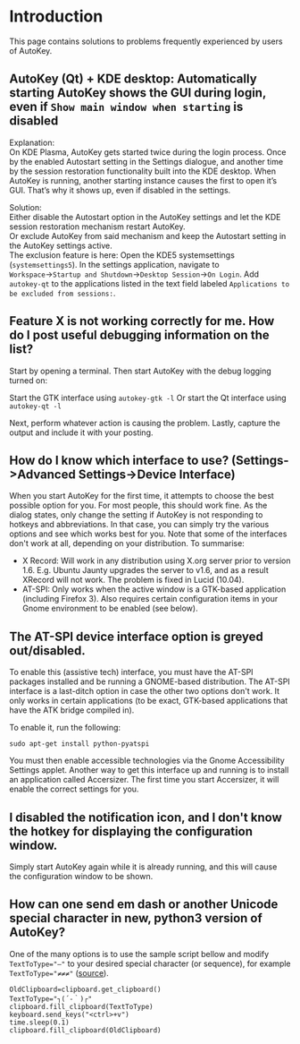 # Introduction

This page contains solutions to problems frequently experienced by users of AutoKey.

## AutoKey (Qt) + KDE desktop: Automatically starting AutoKey shows the GUI during login, even if `Show main window when starting` is disabled

Explanation:\
On KDE Plasma, AutoKey gets started twice during the login process. Once by the enabled Autostart setting in the Settings dialogue, and another time by the session restoration functionality built into the KDE desktop. When AutoKey is running, another starting instance causes the first to open it’s GUI. That’s why it shows up, even if disabled in the settings.

Solution:\
Either disable the Autostart option in the AutoKey settings and let the KDE session restoration mechanism restart AutoKey.\
Or exclude AutoKey from said mechanism and keep the Autostart setting in the AutoKey settings active.\
The exclusion feature is here: Open the KDE5 systemsettings (`systemsettings5`). In the settings application, navigate to `Workspace`→`Startup and Shutdown`→`Desktop Session`→`On Login`. Add `autokey-qt` to the applications listed in the text field labeled `Applications to be excluded from sessions:`.

## Feature X is not working correctly for me. How do I post useful debugging information on the list?

Start by opening a terminal. Then start AutoKey with the debug logging turned on:

Start the GTK interface using `autokey-gtk -l`
Or start the Qt interface using `autokey-qt -l` 

Next, perform whatever action is causing the problem. Lastly, capture the output and include it with your posting.

## How do I know which interface to use? (Settings->Advanced Settings->Device Interface)

When you start AutoKey for the first time, it attempts to choose the best possible option for you. For most people, this should work fine. As the dialog states, only change the setting if AutoKey is not responding to hotkeys and abbreviations. In that case, you can simply try the various options and see which works best for you. Note that some of the interfaces don't work at all, depending on your distribution. To summarise:

- X Record: Will work in any distribution using X.org server prior to version 1.6. E.g. Ubuntu Jaunty upgrades the server to v1.6, and as a result XRecord will not work. The problem is fixed in Lucid (10.04).
- AT-SPI: Only works when the active window is a GTK-based application (including Firefox 3). Also requires certain configuration items in your Gnome environment to be enabled (see below).

## The AT-SPI device interface option is greyed out/disabled.

To enable this (assistive tech) interface, you must have the AT-SPI packages installed and be running a GNOME-based distribution. The AT-SPI interface is a last-ditch option in case the other two options don't work. It only works in certain applications (to be exact, GTK-based applications that have the ATK bridge compiled in).

To enable it, run the following:

`sudo apt-get install python-pyatspi`

You must then enable accessible technologies via the Gnome Accessibility Settings applet. Another way to get this interface up and running is to install an application called Accersizer. The first time you start Accersizer, it will enable the correct settings for you.

## I disabled the notification icon, and I don't know the hotkey for displaying the configuration window.

Simply start AutoKey again while it is already running, and this will cause the configuration window to be shown.

## How can one send em dash or another Unicode special character in new, python3 version of AutoKey? 

One of the many options is to use the sample script bellow and modify `TextToType="—"` to your desired special character (or sequence), for example `TextToType="≠≠≠"` ([source](https://github.com/autokey/autokey/issues/29#issuecomment-437426992)).
```
OldClipboard=clipboard.get_clipboard()
TextToType="┐(´-｀)┌"
clipboard.fill_clipboard(TextToType)
keyboard.send_keys("<ctrl>+v")
time.sleep(0.1)
clipboard.fill_clipboard(OldClipboard)
```